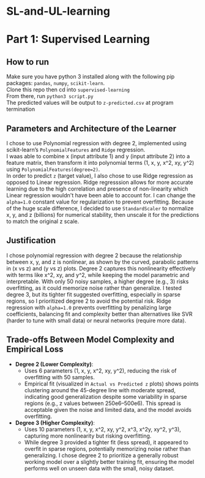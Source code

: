 # SL-and-UL-learning
# Part 1: Supervised Learning

## How to run
Make sure you have python 3 installed along with the following pip packages: `pandas`, `numpy`, `scikit-learn`.  
Clone this repo then cd into `supervised-learning`  
From there, run `python3 script.py`  
The predicted values will be output to `z-predicted.csv` at program termination  

## Parameters and Architecture of the Learner
I chose to use Polynomial regression with degree 2, implemented using scikit-learn’s `PolynomialFeatures` and `Ridge` regression.  
I waas able to combine x (input attribute 1) and y (input attribute 2) into a feature matrix, then transform it into polynomial terms (1, x, y, x^2, xy, y^2) using `PolynomialFeatures(degree=2)`.  
In order to predict `z` (target value), I also chose to use Ridge regression as opposed to Linear regression. Ridge regresssion allows for more accurate learning due to the high correlation and presence of non-linearity which Linear regression wouldn't have been able to account for. I can change the `alpha=1.0` constant value for regularization to prevent overfitting.
Because of the huge scale difference, I decided to use `StandardScaler` to normalize x, y, and z (billions) for numerical stability, then unscale it for the predictions to match the original z scale.

## Justification
I chose polynomial regression with degree 2 because the relationship between x, y, and z is nonlinear, as shown by the curved, parabolic patterns in (x vs z) and (y vs z) plots.
Degree 2 captures this nonlinearity effectively with terms like x^2, xy, and y^2, while keeping the model parametric and interpretable.
With only 50 noisy samples, a higher degree (e.g., 3) risks overfitting, as it could memorize noise rather than generalize. I tested degree 3, but its tighter fit suggested overfitting, especially in sparse regions, so I prioritized degree 2 to avoid the potential risk.
Ridge regression with `alpha=1.0` prevents overfitting by penalizing large coefficients, balancing fit and complexity better than alternatives like SVR (harder to tune with small data) or neural networks (require more data).

## Trade-offs Between Model Complexity and Empirical Loss
- **Degree 2 (Lower Complexity)**: 
  - Uses 6 parameters (1, x, y, x^2, xy, y^2), reducing the risk of overfitting with 50 samples.
  - Empirical fit (visualized in `Actual vs Predicted z` plots) shows points clustering around the 45-degree line with moderate spread, indicating good generalization despite some variability in sparse regions (e.g., z values between 250e6–500e6). This spread is acceptable given the noise and limited data, and the model avoids overfitting.
- **Degree 3 (Higher Complexity)**:
  - Uses 10 parameters (1, x, y, x^2, xy, y^2, x^3, x^2y, xy^2, y^3), capturing more nonlinearity but risking overfitting.
  - While degree 3 provided a tighter fit (less spread), it appeared to overfit in sparse regions, potentially memorizing noise rather than generalizing. I chose degree 2 to prioritize a generally robust working model over a slightly better training fit, ensuring the model performs well on unseen data with the small, noisy dataset.

